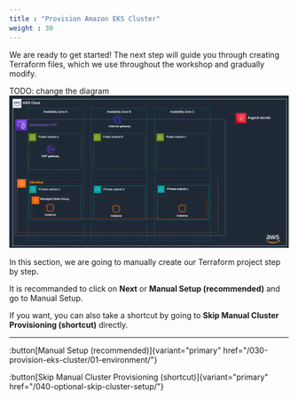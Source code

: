 ```yaml
---
title : "Provision Amazon EKS Cluster"
weight : 30
---
```


We are ready to get started!  The next step will guide you through creating Terraform files, which we use throughout the workshop and gradually modify.

TODO: change the diagram
![Environment architecture diagram](/static/images/eks-blue.png)

In this section, we are going to manually create our Terraform project step by step.

It is recommanded to click on **Next** or **Manual Setup (recommended)** and go to Manual Setup.

If you want, you can also take a shortcut by going to **Skip Manual Cluster Provisioning (shortcut)** directly.

---

:button[Manual Setup (recommended)]{variant="primary" href="/030-provision-eks-cluster/01-environment/"}

:button[Skip Manual Cluster Provisioning (shortcut)]{variant="primary" href="/040-optional-skip-cluster-setup/"}